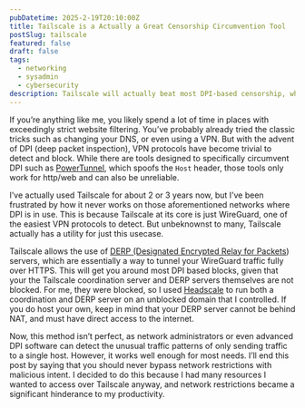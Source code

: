 ```yaml
---
pubDatetime: 2025-2-19T20:10:00Z
title: Tailscale is a Actually a Great Censorship Circumvention Tool
postSlug: tailscale
featured: false
draft: false
tags:
  - networking
  - sysadmin
  - cybersecurity
description: Tailscale will actually beat most DPI-based censorship, while also being easy to setup and also a great overlay network.
---
```


If you’re anything like me, you likely spend a lot of time in places with exceedingly strict website filtering. You’ve probably already tried the classic tricks such as changing your DNS, or even using a VPN. But with the advent of DPI (deep packet inspection), VPN protocols have become trivial to detect and block. While there are tools designed to specifically circumvent DPI such as [PowerTunnel](https://github.com/krlvm/PowerTunnel), which spoofs the `Host` header, those tools only work for http/web and can also be unreliable.

I’ve actually used Tailscale for about 2 or 3 years now, but I’ve been frustrated by how it never works on those aforementioned networks where DPI is in use. This is because Tailscale at its core is just WireGuard, one of the easiest VPN protocols to detect. But unbeknownst to many, Tailscale actually has a utility for just this usecase.

Tailscale allows the use of [DERP (Designated Encrypted Relay for Packets](https://tailscale.com/blog/how-tailscale-works#encrypted-tcp-relays-derp)) servers, which are essentially a way to tunnel your WireGuard traffic fully over HTTPS. This will get you around most DPI based blocks, given that your the Tailscale coordination server and DERP servers themselves are not blocked. For me, they were blocked, so I used [Headscale](https://headscale.net/stable/) to run both a coordination and DERP server on an unblocked domain that I controlled. If you do host your own, keep in mind that your DERP server cannot be behind NAT, and must have direct access to the internet.

Now, this method isn’t perfect, as network administrators or even advanced DPI software can detect the unusual traffic patterns of only sending traffic to a single host. However, it works well enough for most needs. I’ll end this post by saying that you should never bypass network restrictions with malicious intent. I decided to do this because I had many resources I wanted to access over Tailscale anyway, and network restrictions became a significant hinderance to my productivity.
